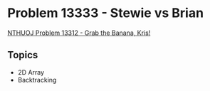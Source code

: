 # Problem 13333 - Stewie vs Brian
[NTHUOJ Problem 13312 - Grab the Banana, Kris!](https://acm.cs.nthu.edu.tw/problem/13333/)

## Topics
- 2D Array
- Backtracking